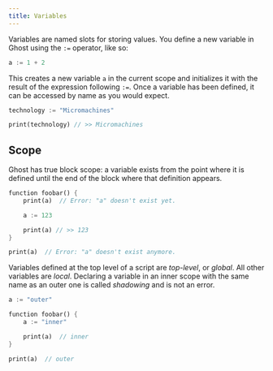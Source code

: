 ```yaml
---
title: Variables
---
```


Variables are named slots for storing values. You define a new variable in Ghost using the `:=` operator, like so:

```dart
a := 1 + 2
```

This creates a new variable `a` in the current scope and initializes it with the result of the expression following `:=`. Once a variable has been defined, it can be accessed by name as you would expect.

```dart
technology := "Micromachines"

print(technology) // >> Micromachines
```

## Scope
Ghost has true block scope: a variable exists from the point where it is defined until the end of the block where that definition appears.

```dart
function foobar() {
    print(a)  // Error: "a" doesn't exist yet.

    a := 123

    print(a) // >> 123
}

print(a)  // Error: "a" doesn't exist anymore.
```

Variables defined at the top level of a script are _top-level_, or _global_. All other variables are _local_. Declaring a variable in an inner scope with the same name as an outer one is called _shadowing_ and is not an error.

```dart
a := "outer"

function foobar() {
    a := "inner"

    print(a)  // inner
}

print(a)  // outer
```